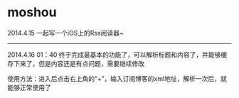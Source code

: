 moshou
===============
2014.4.15 
一起写一个iOS上的Rss阅读器~

---------------
2014.4.16  01：40
终于完成最基本的功能了，可以解析标题和内容了，并能够缓存下来了，但是内容还是有点问题，需要继续修改

使用方法：进入后点击右上角的“+”，输入订阅博客的xml地址，解析一次后，就能够正常使用了